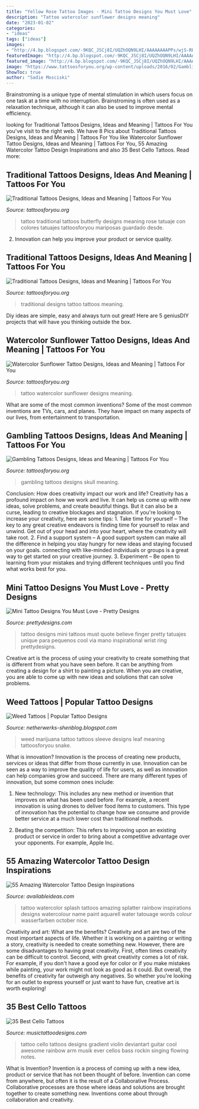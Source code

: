 ```yaml
---
title: "Yellow Rose Tattoo Images - Mini Tattoo Designs You Must Love"
description: "Tattoo watercolor sunflower designs meaning"
date: "2023-01-02"
categories:
- "ideas"
tags: ["ideas"]
images:
- "http://4.bp.blogspot.com/-9KQC_JSCj8I/UQZhOQN9LHI/AAAAAAAAPPs/wjS-RHGgzy0/s1600/snake_and_weed_tattoo_sitting_3_by_danktat-d4t2zq9.jpg"
featuredImage: "http://4.bp.blogspot.com/-9KQC_JSCj8I/UQZhOQN9LHI/AAAAAAAAPPs/wjS-RHGgzy0/s1600/snake_and_weed_tattoo_sitting_3_by_danktat-d4t2zq9.jpg"
featured_image: "http://4.bp.blogspot.com/-9KQC_JSCj8I/UQZhOQN9LHI/AAAAAAAAPPs/wjS-RHGgzy0/s1600/snake_and_weed_tattoo_sitting_3_by_danktat-d4t2zq9.jpg"
image: "https://www.tattoosforyou.org/wp-content/uploads/2016/02/Gambling-Skull-Tattoos.jpg"
ShowToc: true
author: "Sadie Mosciski"
---
```



Brainstroming is a unique type of mental stimulation in which users focus on one task at a time with no interruption. Brainstroming is often used as a relaxation technique, although it can also be used to improve mental efficiency.

	

		
looking for Traditional Tattoos Designs, Ideas and Meaning | Tattoos For You you've visit to the right web. We have 8 Pics about Traditional Tattoos Designs, Ideas and Meaning | Tattoos For You like Watercolor Sunflower Tattoo Designs, Ideas and Meaning | Tattoos For You, 55 Amazing Watercolor Tattoo Design Inspirations and also 35 Best Cello Tattoos. Read more:
		
    
## Traditional Tattoos Designs, Ideas And Meaning | Tattoos For You

<img loading=lazy src="http://www.tattoosforyou.org/wp-content/uploads/2013/09/Traditional-Butterfly-Tattoo-768x1024.jpg" onerror="this.onerror=null;this.src='https://tse1.mm.bing.net/th?id=OIP.bjuWF6rg0cO4xanBEdQa-AHaJ4&amp;pid=15.1';" alt="Traditional Tattoos Designs, Ideas and Meaning | Tattoos For You">

_Source: tattoosforyou.org_

>tattoo traditional tattoos butterfly designs meaning rose tatuaje con colores tatuajes tattoosforyou mariposas guardado desde. 

	

2. Innovation can help you improve your product or service quality.

    
## Traditional Tattoos Designs, Ideas And Meaning | Tattoos For You

<img loading=lazy src="http://www.tattoosforyou.org/wp-content/uploads/2013/09/Traditional-Tattoo-Designs.jpg" onerror="this.onerror=null;this.src='https://tse1.mm.bing.net/th?id=OIP.7s1q7SYMB649yRVXxD6YnAHaJ3&amp;pid=15.1';" alt="Traditional Tattoos Designs, Ideas and Meaning | Tattoos For You">

_Source: tattoosforyou.org_

>traditional designs tattoo tattoos meaning. 

	

Diy ideas are simple, easy and always turn out great! Here are 5 geniusDIY projects that will have you thinking outside the box.

    
## Watercolor Sunflower Tattoo Designs, Ideas And Meaning | Tattoos For You

<img loading=lazy src="https://www.tattoosforyou.org/wp-content/uploads/2017/10/Watercolor-Tattoo-Sunflower.jpg" onerror="this.onerror=null;this.src='https://tse3.mm.bing.net/th?id=OIP.wQ8fqYpFTdropfvdMyV69wHaJ3&amp;pid=15.1';" alt="Watercolor Sunflower Tattoo Designs, Ideas and Meaning | Tattoos For You">

_Source: tattoosforyou.org_

>tattoo watercolor sunflower designs meaning. 

	

What are some of the most common inventions?
Some of the most common inventions are TVs, cars, and planes. They have impact on many aspects of our lives, from entertainment to transportation.

    
## Gambling Tattoos Designs, Ideas And Meaning | Tattoos For You

<img loading=lazy src="https://www.tattoosforyou.org/wp-content/uploads/2016/02/Gambling-Skull-Tattoos.jpg" onerror="this.onerror=null;this.src='https://tse4.mm.bing.net/th?id=OIP.HXDq4NyodV4HwOpOXjaBagAAAA&amp;pid=15.1';" alt="Gambling Tattoos Designs, Ideas and Meaning | Tattoos For You">

_Source: tattoosforyou.org_

>gambling tattoos designs skull meaning. 

	

Conclusion: How does creativity impact our work and life?
Creativity has a profound impact on how we work and live. It can help us come up with new ideas, solve problems, and create beautiful things. But it can also be a curse, leading to creative blockages and stagnation. If you're looking to increase your creativity, here are some tips: 1. Take time for yourself – The key to any great creative endeavors is finding time for yourself to relax and unwind. Get out of your head and into your heart, where the creativity will take root. 2. Find a support system – A good support system can make all the difference in helping you stay hungry for new ideas and staying focused on your goals. connecting with like-minded individuals or groups is a great way to get started on your creative journey. 3. Experiment – Be open to learning from your mistakes and trying different techniques until you find what works best for you.

    
## Mini Tattoo Designs You Must Love - Pretty Designs

<img loading=lazy src="http://www.prettydesigns.com/wp-content/uploads/2014/11/Quote-Tattoo.jpg" onerror="this.onerror=null;this.src='https://tse3.mm.bing.net/th?id=OIP.joqMmQcjT7G-zhHkp6uBzQHaKq&amp;pid=15.1';" alt="Mini Tattoo Designs You Must Love - Pretty Designs">

_Source: prettydesigns.com_

>tattoo designs mini tattoos must quote believe finger pretty tatuajes unique para pequenos cool via mano inspirational wrist ring prettydesigns. 

	

Creative art is the process of using your creativity to create something that is different from what you have seen before. It can be anything from creating a design for a shirt to painting a picture. When you are creative, you are able to come up with new ideas and solutions that can solve problems.

    
## Weed Tattoos | Popular Tattoo Designs

<img loading=lazy src="http://4.bp.blogspot.com/-9KQC_JSCj8I/UQZhOQN9LHI/AAAAAAAAPPs/wjS-RHGgzy0/s1600/snake_and_weed_tattoo_sitting_3_by_danktat-d4t2zq9.jpg" onerror="this.onerror=null;this.src='https://tse2.mm.bing.net/th?id=OIP.OdTRGtMRydkF4ZlnbWVdfQHaLH&amp;pid=15.1';" alt="Weed Tattoos | Popular Tattoo Designs">

_Source: netherwerks-shenblog.blogspot.com_

>weed marijuana tattoo tattoos sleeve designs leaf meaning tattoosforyou snake. 

	

What is innovation?
Innovation is the process of creating new products, services or ideas that differ from those currently in use. Innovation can be seen as a way to improve the quality of life for users, as well as innovation can help companies grow and succeed. There are many different types of innovation, but some common ones include:
1. New technology: This includes any new method or invention that improves on what has been used before. For example, a recent innovation is using drones to deliver food items to customers. This type of innovation has the potential to change how we consume and provide better service at a much lower cost than traditional methods.

2. Beating the competition: This refers to improving upon an existing product or service in order to bring about a competitive advantage over your opponents. For example, Apple Inc.

    
## 55 Amazing Watercolor Tattoo Design Inspirations

<img loading=lazy src="http://availableideas.com/wp-content/uploads/2016/02/Tattoo-Watercolor-Ideas-49.jpg" onerror="this.onerror=null;this.src='https://tse4.mm.bing.net/th?id=OIP.pHZF2SVcO2j2L7s2qL46VwHaMt&amp;pid=15.1';" alt="55 Amazing Watercolor Tattoo Design Inspirations">

_Source: availableideas.com_

>tattoo watercolor splash tattoos amazing splatter rainbow inspirations designs watercolour name paint aquarell water tatouage words colour wasserfarben october nice. 

	

Creativity and art: What are the benefits?
Creativity and art are two of the most important aspects of life. Whether it is working on a painting or writing a story, creativity is needed to create something new. However, there are some disadvantages to having great creativity. First, often times creativity can be difficult to control. Second, with great creativity comes a lot of risk. For example, if you don't have a good eye for color or if you make mistakes while painting, your work might not look as good as it could. But overall, the benefits of creativity far outweigh any negatives. So whether you're looking for an outlet to express yourself or just want to have fun, creative art is worth exploring!

    
## 35 Best Cello Tattoos

<img loading=lazy src="http://www.musictattoodesigns.com/wp-content/uploads/2016/12/Awesome-Cello-597x800.jpg" onerror="this.onerror=null;this.src='https://tse1.mm.bing.net/th?id=OIP.vdGX3qWYGv22568wt7fiOQHaJ7&amp;pid=15.1';" alt="35 Best Cello Tattoos">

_Source: musictattoodesigns.com_

>tattoo cello tattoos designs gradient violin deviantart guitar cool awesome rainbow arm musik ever cellos bass rockin singing flowing notes. 

	

What is Invention?
Invention is a process of coming up with a new idea, product or service that has not been thought of before. Invention can come from anywhere, but often it is the result of a Collaborative Process. Collaborative processes are those where ideas and solutions are brought together to create something new. Inventions come about through collaboration and creativity.

